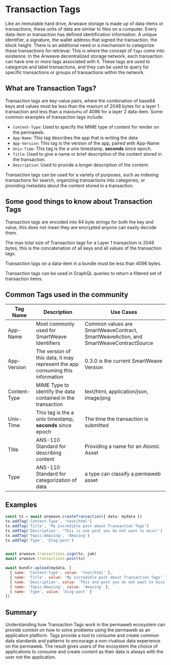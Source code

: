 # Transaction Tags

Like an immutable hard drive, Arweave storage is made up of data-items or transactions, these units of data are similar to files on a computer. Every data-item or transaction has defined identification information. A unique identifier, a signature, the wallet address that signed the transaction, the block height. There is an additional need or a mechanism to categorize these transactions for retrieval. This is where the concept of `Tags` come into existence. In the Arweave decentralized storage network, each transaction can have one or more tags associated with it. These tags are used to categorize and label transactions, and they can be used to query for specific transactions or groups of transactions within the network.

## What are Transaction Tags?

Transaction tags are key-value pairs, where the combination of base64 keys and values must be less than the maxium of 2048 bytes for a layer 1 transaction and less than a maxiumu of 4096 for a layer 2 data-item. Some common examples of transaction tags include:

* `Content-Type`: Used to specify the MIME type of content for render on the permaweb.
* `App-Name`: This tag describes the app that is writing the data
* `App-Version`: This tag is the version of the app, paired with App-Name
* `Unix-Time`: This tag is the a unix timestamp, **seconds** since epoch.
* `Title`: Used to give a name or brief description of the content stored in the transaction.
* `Description`: Used to provide a longer description of the content.

Transaction tags can be used for a variety of purposes, such as indexing transactions for search, organizing transactions into categories, or providing metadata about the content stored in a transaction.

## Some good things to know about Transaction Tags

Transaction tags are encoded into 64 byte strings for both the key and value, this does not mean they are encrypted anyone can easily decode them.

The max total size of Transaction tags for a Layer 1 transaction is 2048 bytes, this is the concatenation of all keys and all values of the transaction tags.

Transaction tags on a data-item in a bundle must be less than 4096 bytes.

Transaction tags can be used in GraphQL queries to return a filtered set of transaction items.

## Common Tags used in the community

| Tag Name | Description | Use Cases |
| -------- | ----------- | --------- |
| App-Name | Most commonly used for SmartWeave Identifiers | Common values are SmartWeaveContract, SmartWeaveAction, and SmartWeaveContractSource |
| App-Version | The version of this data, it may represent the app consuming this information | 0.3.0 is the current SmartWeave Version |
| Content-Type | MIME Type to identify the data contained in the transaction | text/html, application/json, image/png |
| Unix-Time | This tag is the a unix timestamp, **seconds** since epoch | The time the transaction is submitted |
| Title | ANS-110 Standard for describing content | Providing a name for an Atomic Asset |
| Type | ANS-110 Standard for categorization of data | a type can classify a permaweb asset | 

## Examples

<CodeGroup>
  <CodeGroupItem title="arweave">

```ts
const tx = await arweave.createTransaction({ data: mydata })
tx.addTag('Content-Type', 'text/html')
tx.addTag('Title', 'My incredible post about Transaction Tags')
tx.addTag('Description', 'This is one post you do not want to miss!')
tx.addTag('Topic:Amazing', 'Amazing')
tx.addTag('Type', 'blog-post')


await arweave.transactions.sign(tx, jwk)
await arweave.transactions.post(tx)
```

  </CodeGroupItem>
  <CodeGroupItem title="@bundlr-network/client">

```js
await bundlr.upload(mydata, [
  { name: 'Content-Type', value: 'text/html' },
  { name: 'Title', value: 'My incredible post about Transaction Tags' },
  { name: 'Description', value: 'This one post you do not want to miss!' },
  { name: 'Topic:Amazing', value: 'Amazing' },
  { name: 'Type', value: 'blog-post' }
])
```

  </CodeGroupItem>
</CodeGroup>

## Summary

Understanding how Transaction Tags work in the permaweb ecosystem can provide context on how to solve problems using the permaweb as an application platform. Tags provide a tool to consume and create common data standards and patterns to encourage a non-rivalous data experience on the permaweb. The result gives users of the ecosystem the choice of applications to consume and create content as their data is always with the user not the application.
